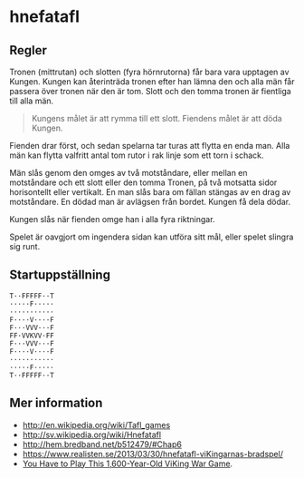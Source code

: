 
hnefatafl
=========


Regler
-----------------

Tronen (mittrutan) och slotten (fyra hörnrutorna) får bara vara upptagen av Kungen. 
Kungen kan återinträda tronen efter han lämna den och alla män får passera över tronen när den är tom. 
Slott och den tomma tronen är fientliga till alla män. 

> Kungens målet är att rymma till ett slott. 
> Fiendens målet är att döda Kungen. 

Fienden drar först, och sedan spelarna tar turas att flytta en enda man. 
Alla män kan flytta valfritt antal tom rutor i rak linje som ett torn i schack. 

Män slås genom den omges av två motståndare, eller mellan en motståndare och ett slott eller den tomma Tronen, på två motsatta sidor horisontellt eller vertikalt. 
En man slås bara om fällan stängas av en drag av motståndare. 
En dödad man är avlägsen från bordet. 
Kungen få dela dödar. 

Kungen slås när fienden omge han i alla fyra riktningar. 

Spelet är oavgjort om ingendera sidan kan utföra sitt mål, eller spelet slingra sig runt. 



Startuppställning
-----------------

    T··FFFFF··T
    ·····F·····
    ···········
    F····V····F
    F···VVV···F
    FF·VVKVV·FF
    F···VVV···F
    F····V····F
    ···········
    ·····F·····
    T··FFFFF··T



Mer information
-----------------

+ <http://en.wikipedia.org/wiki/Tafl_games>
+ <http://sv.wikipedia.org/wiki/Hnefatafl>
+ <http://hem.bredband.net/b512479/#Chap6>
+ <https://www.realisten.se/2013/03/30/hnefatafl-viKingarnas-bradspel/>
+ [You Have to Play This 1,600-Year-Old ViKing War Game](https://medium.com/war-is-boring/cef088ae4e2d).
